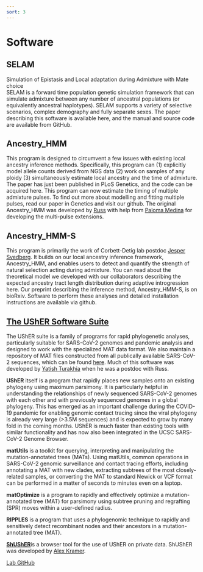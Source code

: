 ```yaml
---
sort: 3
---
```

# Software  

## SELAM  
Simulation of Epistasis and Local adaptation during Admixture with Mate choice  
SELAM is a forward time population genetic simulation framework that can simulate admixture between any number of ancestral populations (or equivalently ancestral haplotypes). SELAM supports a variety of selective scenarios, complex demography and fully separate sexes. The paper describing this software is available here, and the manual and source code are available from GitHub.

## Ancestry_HMM  
This program is designed to circumvent a few issues with existing local ancestry inference methods. Specifically, this program can (1) explicitly model allele counts derived from NGS data (2) work on samples of any ploidy (3) simultaneously estimate local ancestry and the time of admixture. The paper has just been published in PLoS Genetics, and the code can be acquired here. 
This program can now estimate the timing of multiple admixture pulses. To find out more about modelling and fitting multiple pulses, read our paper in Genetics and visit our github. The original Ancestry_HMM was developed by [Russ](https://corbett-lab.github.io/People/Current/russ/) with help from [Paloma Medina](https://corbett-lab.github.io/People/Alumni/paloma/) for developing the multi-pulse extensions. 

## Ancestry_HMM-S  
This program is primarily the work of Corbett-Detig lab postdoc [Jesper Svedberg](https://corbett-lab.github.io/People/Current/jesper/). It builds on our local ancestry inference framework, Ancestry_HMM, and enables users to detect and quantify the strength of natural selection acting during admixture. You can read about the theoretical model we developed with our collaborators describing the expected ancestry tract length distribution during adaptive introgression here. Our preprint describing the inference method, Ancestry_HMM-S, is on bioRxiv. Software to perform these analyses and detailed installation instructions are available via github.

## [The UShER Software Suite](https://github.com/yatisht/usher)
The UShER suite is a family of programs for rapid phylogenetic analyses, particularly suitable for SARS-CoV-2 genomes and pandemic analysis and designed to work with the specialized MAT data format. We also maintain a repository of MAT files constructed from all publically available SARS-CoV-2 sequences, which can be found [here](http://hgdownload.soe.ucsc.edu/goldenPath/wuhCor1/UShER_SARS-CoV-2/). Much of this software was developed by [Yatish Turakhia](https://corbett-lab.github.io/People/Alumni/yatish/) when he was a postdoc with Russ. 

**UShER** itself is a program that rapidly places new samples onto an existing phylogeny using maximum parsimony. It is particularly helpful in understanding the relationships of newly sequenced SARS-CoV-2 genomes with each other and with previously sequenced genomes in a global phylogeny. This has emerged as an important challenge during the COVID-19 pandemic for enabling genomic contact tracing since the viral phylogeny is already very large (>3.5M sequences) and is expected to grow by many fold in the coming months. UShER is much faster than existing tools with similar functionality and has now also been integrated in the UCSC SARS-CoV-2 Genome Browser.

**matUtils** is a toolkit for querying, interpreting and manipulating the mutation-annotated trees (MATs). Using matUtils, common operations in SARS-CoV-2 genomic surveillance and contact tracing efforts, including annotating a MAT with new clades, extracting subtrees of the most closely-related samples, or converting the MAT to standard Newick or VCF format can be performed in a matter of seconds to minutes even on a laptop.

**matOptimize** is a program to rapidly and effectively optimize a mutation-annotated tree (MAT) for parsimony using subtree pruning and regrafting (SPR) moves within a user-defined radius.

**RIPPLES** is a program that uses a phylogenomic technique to rapidly and sensitively detect recombinant nodes and their ancestors in a mutation-annotated tree (MAT).

[**ShUShER**](https://github.com/amkram/shusher)is a browser tool for the use of UShER on private data. ShUShER was developed by [Alex Kramer](https://corbett-lab.github.io/People/Current/alex/). 

[Lab GitHub](https://github.com/corbett-lab)
